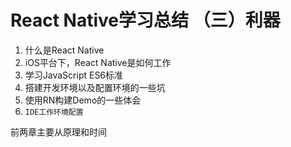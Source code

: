 # React Native学习总结 （三）利器  

1. 什么是React Native
2. iOS平台下，React Native是如何工作
3. 学习JavaScript ES6标准
4. 搭建开发环境以及配置环境的一些坑
5. 使用RN构建Demo的一些体会  
6. `IDE工作环境配置`  


前两章主要从原理和时间